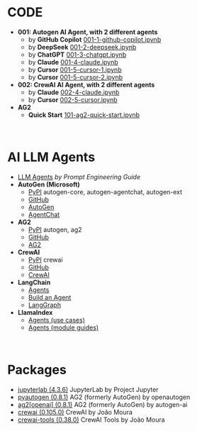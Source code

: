 # CODE
- **001: Autogen AI Agent, with 2 different agents**
  - by **GitHub Copilot** [001-1-github-copilot.ipynb](001-1-github-copilot.ipynb)
  - by **DeepSeek** [001-2-deepseek.ipynb](001-2-deepseek.ipynb)
  - by **ChatGPT** [001-3-chatgpt.ipynb](001-3-chatgpt.ipynb)
  - by **Claude** [001-4-claude.ipynb](001-4-claude.ipynb)
  - by **Cursor** [001-5-cursor-1.ipynb](001-5-cursor-1.ipynb)
  - by **Cursor** [001-5-cursor-2.ipynb](001-5-cursor-2.ipynb)
- **002: CrewAI AI Agent, with 2 different agents**
  - by **Claude** [002-4-claude.ipynb](002-4-claude.ipynb)
  - by **Cursor** [002-5-cursor.ipynb](002-5-cursor.ipynb)
- **AG2**
  - **Quick Start** [101-ag2-quick-start.ipynb](101-ag2-quick-start.ipynb)

<br>

# AI LLM Agents
- [LLM Agents](https://www.promptingguide.ai/research/llm-agents) *by Prompt Engineering Guide*
- **AutoGen (Microsoft)**
  - [PyPI](https://pypi.org/user/AutoGenDevs/) autogen-core, autogen-agentchat, autogen-ext
  - [GitHub](https://github.com/microsoft/autogen)
  - [AutoGen](https://microsoft.github.io/autogen/stable/index.html)
  - [AgentChat](https://microsoft.github.io/autogen/stable/user-guide/agentchat-user-guide/index.html)
- **AG2**
  - [PyPI](https://pypi.org/user/autogen-ai/) autogen, ag2
  - [GitHub](https://github.com/ag2ai/ag2)
  - [AG2](https://ag2.ai/)
- **CrewAI**
  - [PyPI](https://pypi.org/project/crewai/) crewai
  - [GitHub](https://github.com/crewAIInc/crewAI)
  - [CrewAI](https://www.crewai.com/)
- **LangChain**
  - [Agents](https://python.langchain.com/docs/how_to/#agents)
  - [Build an Agent](https://python.langchain.com/docs/tutorials/agents/)
  - [LangGraph](https://langchain-ai.github.io/langgraph/)
- **LlamaIndex**
  - [Agents (use cases)](https://docs.llamaindex.ai/en/stable/use_cases/agents/)
  - [Agents (module guides)](https://docs.llamaindex.ai/en/stable/module_guides/deploying/agents/)

<br>

# Packages
- [jupyterlab (4.3.6)](https://pypi.org/project/jupyterlab/) JupyterLab by Project Jupyter
- [pyautogen (0.8.1)](https://pypi.org/project/pyautogen/) AG2 (formerly AutoGen) by openautogen
- [ag2[openai] (0.8.1)](https://pypi.org/project/ag2/) AG2 (formerly AutoGen) by autogen-ai
- [crewai (0.105.0)](https://pypi.org/project/crewai/) CrewAI by João Moura
- [crewai-tools (0.38.0)](https://pypi.org/project/crewai-tools/) CrewAI Tools by João Moura
